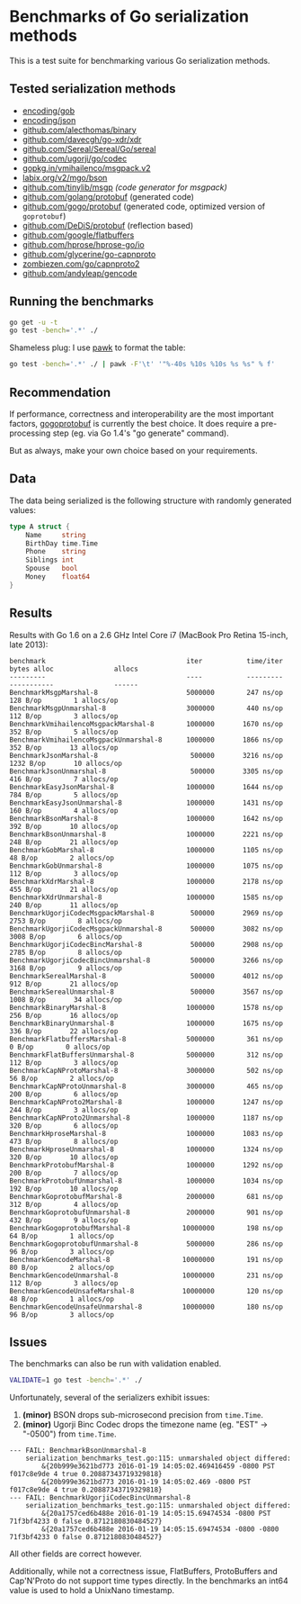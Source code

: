# Benchmarks of Go serialization methods

This is a test suite for benchmarking various Go serialization methods.

## Tested serialization methods

- [encoding/gob](http://golang.org/pkg/encoding/gob/)
- [encoding/json](http://golang.org/pkg/encoding/json/)
- [github.com/alecthomas/binary](https://github.com/alecthomas/binary)
- [github.com/davecgh/go-xdr/xdr](https://github.com/davecgh/go-xdr)
- [github.com/Sereal/Sereal/Go/sereal](https://github.com/Sereal/Sereal)
- [github.com/ugorji/go/codec](https://github.com/ugorji/go/tree/master/codec)
- [gopkg.in/vmihailenco/msgpack.v2](https://github.com/vmihailenco/msgpack)
- [labix.org/v2/mgo/bson](https://labix.org/v2/mgo/bson)
- [github.com/tinylib/msgp](https://github.com/tinylib/msgp) *(code generator for msgpack)*
- [github.com/golang/protobuf](https://github.com/golang/protobuf) (generated code)
- [github.com/gogo/protobuf](https://gogo.github.io/) (generated code, optimized version of `goprotobuf`)
- [github.com/DeDiS/protobuf](https://github.com/DeDiS/protobuf) (reflection based)
- [github.com/google/flatbuffers](https://github.com/google/flatbuffers)
- [github.com/hprose/hprose-go/io](https://github.com/hprose/hprose-go)
- [github.com/glycerine/go-capnproto](https://github.com/glycerine/go-capnproto)
- [zombiezen.com/go/capnproto2](https://godoc.org/zombiezen.com/go/capnproto2)
- [github.com/andyleap/gencode](https://github.com/andyleap/gencode)

## Running the benchmarks

```bash
go get -u -t
go test -bench='.*' ./
```

Shameless plug: I use [pawk](https://github.com/alecthomas/pawk) to format the table:

```bash
go test -bench='.*' ./ | pawk -F'\t' '"%-40s %10s %10s %s %s" % f'
```

## Recommendation

If performance, correctness and interoperability are the most
important factors, [gogoprotobuf](https://gogo.github.io/) is
currently the best choice. It does require a pre-processing step (eg.
via Go 1.4's "go generate" command).

But as always, make your own choice based on your requirements.

## Data

The data being serialized is the following structure with randomly generated values:

```go
type A struct {
    Name     string
    BirthDay time.Time
    Phone    string
    Siblings int
    Spouse   bool
    Money    float64
}
```


## Results

Results with Go 1.6 on a 2.6 GHz Intel Core i7 (MacBook Pro Retina 15-inch, late 2013):

```
benchmark                                   iter           time/iter      bytes alloc               allocs
---------                                   ----           ---------      -----------               ------
BenchmarkMsgpMarshal-8                      5000000        247 ns/op      128 B/op        1 allocs/op
BenchmarkMsgpUnmarshal-8                    3000000        440 ns/op      112 B/op        3 allocs/op
BenchmarkVmihailencoMsgpackMarshal-8        1000000       1670 ns/op      352 B/op        5 allocs/op
BenchmarkVmihailencoMsgpackUnmarshal-8      1000000       1866 ns/op      352 B/op       13 allocs/op
BenchmarkJsonMarshal-8                       500000       3216 ns/op     1232 B/op       10 allocs/op
BenchmarkJsonUnmarshal-8                     500000       3305 ns/op      416 B/op        7 allocs/op
BenchmarkEasyJsonMarshal-8                  1000000       1644 ns/op      784 B/op        5 allocs/op
BenchmarkEasyJsonUnmarshal-8                1000000       1431 ns/op      160 B/op        4 allocs/op
BenchmarkBsonMarshal-8                      1000000       1642 ns/op      392 B/op       10 allocs/op
BenchmarkBsonUnmarshal-8                    1000000       2221 ns/op      248 B/op       21 allocs/op
BenchmarkGobMarshal-8                       1000000       1105 ns/op       48 B/op        2 allocs/op
BenchmarkGobUnmarshal-8                     1000000       1075 ns/op      112 B/op        3 allocs/op
BenchmarkXdrMarshal-8                       1000000       2178 ns/op      455 B/op       21 allocs/op
BenchmarkXdrUnmarshal-8                     1000000       1585 ns/op      240 B/op       11 allocs/op
BenchmarkUgorjiCodecMsgpackMarshal-8         500000       2969 ns/op     2753 B/op        8 allocs/op
BenchmarkUgorjiCodecMsgpackUnmarshal-8       500000       3082 ns/op     3008 B/op        6 allocs/op
BenchmarkUgorjiCodecBincMarshal-8            500000       2908 ns/op     2785 B/op        8 allocs/op
BenchmarkUgorjiCodecBincUnmarshal-8          500000       3266 ns/op     3168 B/op        9 allocs/op
BenchmarkSerealMarshal-8                     500000       4012 ns/op      912 B/op       21 allocs/op
BenchmarkSerealUnmarshal-8                   500000       3567 ns/op     1008 B/op       34 allocs/op
BenchmarkBinaryMarshal-8                    1000000       1578 ns/op      256 B/op       16 allocs/op
BenchmarkBinaryUnmarshal-8                  1000000       1675 ns/op      336 B/op       22 allocs/op
BenchmarkFlatbuffersMarshal-8               5000000        361 ns/op        0 B/op        0 allocs/op
BenchmarkFlatBuffersUnmarshal-8             5000000        312 ns/op      112 B/op        3 allocs/op
BenchmarkCapNProtoMarshal-8                 3000000        502 ns/op       56 B/op        2 allocs/op
BenchmarkCapNProtoUnmarshal-8               3000000        465 ns/op      200 B/op        6 allocs/op
BenchmarkCapNProto2Marshal-8                1000000       1247 ns/op      244 B/op        3 allocs/op
BenchmarkCapNProto2Unmarshal-8              1000000       1187 ns/op      320 B/op        6 allocs/op
BenchmarkHproseMarshal-8                    1000000       1083 ns/op      473 B/op        8 allocs/op
BenchmarkHproseUnmarshal-8                  1000000       1324 ns/op      320 B/op       10 allocs/op
BenchmarkProtobufMarshal-8                  1000000       1292 ns/op      200 B/op        7 allocs/op
BenchmarkProtobufUnmarshal-8                1000000       1034 ns/op      192 B/op       10 allocs/op
BenchmarkGoprotobufMarshal-8                2000000        681 ns/op      312 B/op        4 allocs/op
BenchmarkGoprotobufUnmarshal-8              2000000        901 ns/op      432 B/op        9 allocs/op
BenchmarkGogoprotobufMarshal-8             10000000        198 ns/op       64 B/op        1 allocs/op
BenchmarkGogoprotobufUnmarshal-8            5000000        286 ns/op       96 B/op        3 allocs/op
BenchmarkGencodeMarshal-8                  10000000        191 ns/op       80 B/op        2 allocs/op
BenchmarkGencodeUnmarshal-8                10000000        231 ns/op      112 B/op        3 allocs/op
BenchmarkGencodeUnsafeMarshal-8            10000000        120 ns/op       48 B/op        1 allocs/op
BenchmarkGencodeUnsafeUnmarshal-8          10000000        180 ns/op       96 B/op        3 allocs/op
```

## Issues


The benchmarks can also be run with validation enabled.

```bash
VALIDATE=1 go test -bench='.*' ./
```

Unfortunately, several of the serializers exhibit issues:

1. **(minor)** BSON drops sub-microsecond precision from `time.Time`.
3. **(minor)** Ugorji Binc Codec drops the timezone name (eg. "EST" -> "-0500") from `time.Time`.

```
--- FAIL: BenchmarkBsonUnmarshal-8
    serialization_benchmarks_test.go:115: unmarshaled object differed:
        &{20b999e3621bd773 2016-01-19 14:05:02.469416459 -0800 PST f017c8e9de 4 true 0.20887343719329818}
        &{20b999e3621bd773 2016-01-19 14:05:02.469 -0800 PST f017c8e9de 4 true 0.20887343719329818}
--- FAIL: BenchmarkUgorjiCodecBincUnmarshal-8
    serialization_benchmarks_test.go:115: unmarshaled object differed:
        &{20a1757ced6b488e 2016-01-19 14:05:15.69474534 -0800 PST 71f3bf4233 0 false 0.8712180830484527}
        &{20a1757ced6b488e 2016-01-19 14:05:15.69474534 -0800 -0800 71f3bf4233 0 false 0.8712180830484527}
```

All other fields are correct however.

Additionally, while not a correctness issue, FlatBuffers, ProtoBuffers and Cap'N'Proto do not
support time types directly. In the benchmarks an int64 value is used to hold a UnixNano timestamp.
